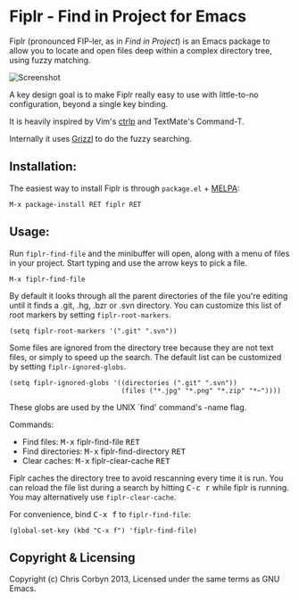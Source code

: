 # Fiplr - Find in Project for Emacs

Fiplr (pronounced FIP-ler, as in _Find in Project_) is an Emacs package to
allow you to locate and open files deep within a complex directory tree,
using fuzzy matching.

![Screenshot](http://i.imgur.com/n3EweV3.png)

A key design goal is to make Fiplr really easy to use with little-to-no
configuration, beyond a single key binding.

It is heavily inspired by Vim's [ctrlp](https://github.com/kien/ctrlp.vim) and
TextMate's Command-T.

Internally it uses [Grizzl](https://github.com/d11wtq/grizzl) to do the fuzzy
searching.

## Installation:

The easiest way to install Fiplr is through `package.el` +
[MELPA](http://melpa.milkbox.net/):

    M-x package-install RET fiplr RET

## Usage:

Run `fiplr-find-file` and the minibuffer will open, along with a menu of files
in your project. Start typing and use the arrow keys to pick a file.

    M-x fiplr-find-file

By default it looks through all the parent directories of the file you're
editing until it finds a .git, .hg, .bzr or .svn directory. You can
customize this list of root markers by setting `fiplr-root-markers`.

    (setq fiplr-root-markers '(".git" ".svn"))

Some files are ignored from the directory tree because they are not text
files, or simply to speed up the search. The default list can be
customized by setting `fiplr-ignored-globs`.

    (setq fiplr-ignored-globs '((directories (".git" ".svn"))
                                (files ("*.jpg" "*.png" "*.zip" "*~"))))

These globs are used by the UNIX `find' command's -name flag.

Commands:

  * Find files:       <kbd>M-x</kbd> fiplr-find-file <kbd>RET</kbd>
  * Find directories: <kbd>M-x</kbd> fiplr-find-directory <kbd>RET</kbd>
  * Clear caches:     <kbd>M-x</kbd> fiplr-clear-cache <kbd>RET</kbd>

Fiplr caches the directory tree to avoid rescanning every time it is run. You
can reload the file list during a search by hitting <kbd>C-c r</kbd> while
fiplr is running. You may alternatively use `fiplr-clear-cache`.

For convenience, bind <kbd>C-x f</kbd> to `fiplr-find-file`:

    (global-set-key (kbd "C-x f") 'fiplr-find-file)

## Copyright & Licensing

Copyright (c) Chris Corbyn 2013, Licensed under the same terms as GNU Emacs.
